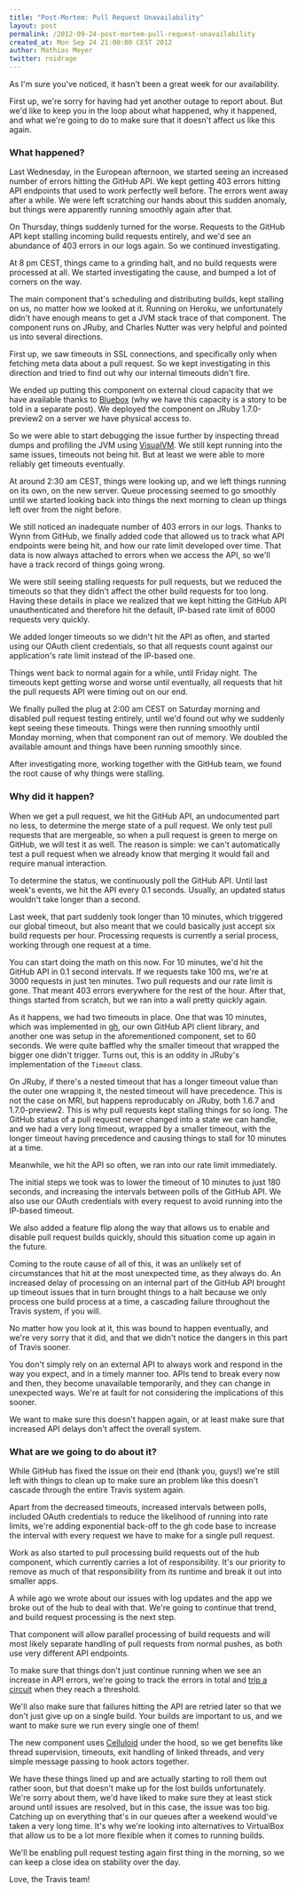 ```yaml
---
title: "Post-Mortem: Pull Request Unavailability"
layout: post
permalink: /2012-09-24-post-mortem-pull-request-unavailability
created_at: Mon Sep 24 21:00:00 CEST 2012
author: Mathias Meyer
twitter: roidrage
---
```

As I'm sure you've noticed, it hasn't been a great week for our availability.

First up, we're sorry for having had yet another outage to report about. But
we'd like to keep you in the loop about what happened, why it happened, and what
we're going to do to make sure that it doesn't affect us like this again.

### What happened?

Last Wednesday, in the European afternoon, we started seeing an increased number
of errors hitting the GitHub API. We kept getting 403 errors hitting API
endpoints that used to work perfectly well before. The errors went away after a
while. We were left scratching our hands about this sudden anomaly, but things
were apparently running smoothly again after that.

On Thursday, things suddenly turned for the worse. Requests to the GitHub API
kept stalling incoming build requests entirely, and we'd see an abundance of 403
errors in our logs again. So we continued investigating.

At 8 pm CEST, things came to a grinding halt, and no build requests were
processed at all. We started investigating the cause, and bumped a lot of
corners on the way.

The main component that's scheduling and distributing builds, kept stalling on
us, no matter how we looked at it. Running on Heroku, we unfortunately didn't
have enough means to get a JVM stack trace of that component. The component runs
on JRuby, and Charles Nutter was very helpful and pointed us into several
directions.

First up, we saw timeouts in SSL connections, and specifically only when
fetching meta data about a pull request. So we kept investigating in this
direction and tried to find out why our internal timeouts didn't fire.

We ended up putting this component on external cloud capacity that we have
available thanks to [Bluebox](http://www.bluebox.net) (why we have this capacity
is a story to be told in a separate post). We deployed the component on JRuby
1.7.0-preview2 on a server we have physical access to.

So we were able to start debugging the issue further by inspecting thread dumps
and profiling the JVM using [VisualVM](http://visualvm.java.net). We still kept
running into the same issues, timeouts not being hit. But at least we were able
to more reliably get timeouts eventually.

At around 2:30 am CEST, things were looking up, and we left things running on
its own, on the new server. Queue processing seemed to go smoothly until we
started looking back into things the next morning to clean up things left over
from the night before.

We still noticed an inadequate number of 403 errors in our logs. Thanks to Wynn
from GitHub, we finally added code that allowed us to track what API endpoints
were being hit, and how our rate limit developed over time. That data is now
always attached to errors when we access the API, so we'll have a track record
of things going wrong.

We were still seeing stalling requests for pull requests, but we reduced the
timeouts so that they didn't affect the other build requests for too long.
Having these details in place we realized that we kept hitting the GitHub API
unauthenticated and therefore hit the default, IP-based rate limit of 6000
requests very quickly.

We added longer timeouts so we didn't hit the API as often, and started using
our OAuth client credentials, so that all requests count against our
application's rate limit instead of the IP-based one.

Things went back to normal again for a while, until Friday night. The timeouts
kept getting worse and worse until eventually, all requests that hit the pull
requests API were timing out on our end.

We finally pulled the plug at 2:00 am CEST on Saturday morning and disabled pull
request testing entirely, until we'd found out why we suddenly kept seeing these
timeouts. Things were then running smoothly until Monday morning, when that
component ran out of memory. We doubled the available amount and things have
been running smoothly since.

After investigating more, working together with the GitHub team, we found the
root cause of why things were stalling.

### Why did it happen?

When we get a pull request, we hit the GitHub API, an undocumented part no less,
to determine the merge state of a pull request. We only test pull requests that
are mergeable, so when a pull request is green to merge on GitHub, we will test
it as well. The reason is simple: we can't automatically test a pull request
when we already know that merging it would fail and require manual interaction.

To determine the status, we continuously poll the GitHub API. Until last week's
events, we hit the API every 0.1 seconds. Usually, an updated status wouldn't
take longer than a second.

Last week, that part suddenly took longer than 10 minutes, which triggered our
global timeout, but also meant that we could basically just accept six build
requests per hour. Processing requests is currently a serial process, working
through one request at a time.

You can start doing the math on this now. For 10 minutes, we'd hit the GitHub
API in 0.1 second intervals. If we requests take 100 ms, we're at 3000 requests
in just ten minutes. Two pull requests and our rate limit is gone. That meant
403 errors everywhere for the rest of the hour. After that, things started from
scratch, but we ran into a wall pretty quickly again.

As it happens, we had two timeouts in place. One that was 10 minutes, which was
implemented in
[gh](https://github.com/rkh/gh/blob/13a0dad7fadde7dcd79f181cb375ff125744efd5/lib/gh/merge_commit.rb#L68-77),
our own GitHub API client library, and another one was setup in the
aforementioned component, set to 60 seconds. We were quite baffled why the
smaller timeout that wrapped the bigger one didn't trigger.  Turns out, this is
an oddity in JRuby's implementation of the `Timeout` class.

On JRuby, if there's a nested timeout that has a longer timeout value than the
outer one wrapping it, the nested timeout will have precedence. This is not the
case on MRI, but happens reproducably on JRuby, both 1.6.7 and 1.7.0-preview2.
This is why pull requests kept stalling things for so long. The GitHub status of
a pull request never changed into a state we can handle, and we had a very long
timeout, wrapped by a smaller timeout, with the longer timeout having precedence
and causing things to stall for 10 minutes at a time.

Meanwhile, we hit the API so often, we ran into our rate limit immediately.

The initial steps we took was to lower the timeout of 10 minutes to just 180
seconds, and increasing the intervals between polls of the GitHub API. We also
use our OAuth credentials with every request to avoid running into the IP-based
timeout.

We also added a feature flip along the way that allows us to enable and disable
pull request builds quickly, should this situation come up again in the future.

Coming to the route cause of all of this, it was an unlikely set of
circumstances that hit at the most unexpected time, as they always do. An
increased delay of processing on an internal part of the GitHub API brought up
timeout issues that in turn brought things to a halt because we only process one
build process at a time, a cascading failure throughout the Travis system, if
you will.

No matter how you look at it, this was bound to happen eventually, and we're
very sorry that it did, and that we didn't notice the dangers in this part of
Travis sooner.

You don't simply rely on an external API to always work and respond in the way
you expect, and in a timely manner too. APIs tend to break every now and then,
they become unavailable temporarily, and they can change in unexpected ways.
We're at fault for not considering the implications of this sooner.

We want to make sure this doesn't happen again, or at least make sure that
increased API delays don't affect the overall system.

### What are we going to do about it?

While GitHub has fixed the issue on their end (thank you, guys!) we're still
left with things to clean up to make sure an problem like this doesn't cascade
through the entire Travis system again.

Apart from the decreased timeouts, increased intervals between polls, included
OAuth credentials to reduce the likelihood of running into rate limits, we're
adding exponential back-off to the gh code base to increase the interval with
every request we have to make for a single pull request.

Work as also started to pull processing build requests out of the hub component,
which currently carries a lot of responsibility. It's our priority to remove as
much of that responsibility from its runtime and break it out into smaller apps.

A while ago we wrote about our issues with log updates and the app we broke out
of the hub to deal with that. We're going to continue that trend, and build
request processing is the next step.

That component will allow parallel processing of build requests and will most
likely separate handling of pull requests from normal pushes, as both use very
different API endpoints.

To make sure that things don't just continue running when we see an increase in
API errors, we're going to track the errors in total and [trip a
circuit](https://en.wikipedia.org/wiki/Circuit_breaker_design_pattern) when
they reach a threshold.

We'll also make sure that failures hitting the API are retried later so that we
don't just give up on a single build. Your builds are important to us, and we
want to make sure we run every single one of them!

The new component uses [Celluloid](http://celluloid.io) under the hood, so we
get benefits like thread supervision, timeouts, exit handling of linked threads,
and very simple message passing to hook actors together.

We have these things lined up and are actually starting to roll them out rather
soon, but that doesn't make up for the lost builds unfortunately. We're sorry
about them, we'd have liked to make sure they at least stick around until issues
are resolved, but in this case, the issue was too big. Catching up on everything
that's in our queues after a weekend would've taken a very long time. It's why
we're looking into alternatives to VirtualBox that allow us to be a lot more
flexible when it comes to running builds.

We'll be enabling pull request testing again first thing in the morning, so we
can keep a close idea on stability over the day.

Love, the Travis team!
